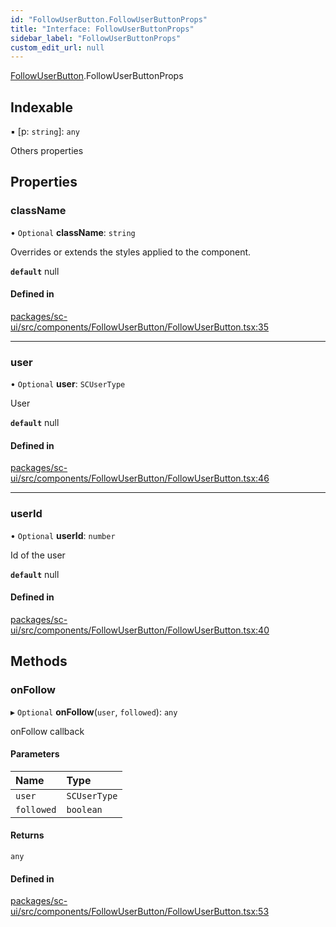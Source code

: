 ```yaml
---
id: "FollowUserButton.FollowUserButtonProps"
title: "Interface: FollowUserButtonProps"
sidebar_label: "FollowUserButtonProps"
custom_edit_url: null
---
```


[FollowUserButton](../modules/FollowUserButton).FollowUserButtonProps

## Indexable

▪ [p: `string`]: `any`

Others properties

## Properties

### className

• `Optional` **className**: `string`

Overrides or extends the styles applied to the component.

**`default`** null

#### Defined in

[packages/sc-ui/src/components/FollowUserButton/FollowUserButton.tsx:35](https://github.com/selfcommunity/community-ui/blob/7897031/packages/sc-ui/src/components/FollowUserButton/FollowUserButton.tsx#L35)

___

### user

• `Optional` **user**: `SCUserType`

User

**`default`** null

#### Defined in

[packages/sc-ui/src/components/FollowUserButton/FollowUserButton.tsx:46](https://github.com/selfcommunity/community-ui/blob/7897031/packages/sc-ui/src/components/FollowUserButton/FollowUserButton.tsx#L46)

___

### userId

• `Optional` **userId**: `number`

Id of the user

**`default`** null

#### Defined in

[packages/sc-ui/src/components/FollowUserButton/FollowUserButton.tsx:40](https://github.com/selfcommunity/community-ui/blob/7897031/packages/sc-ui/src/components/FollowUserButton/FollowUserButton.tsx#L40)

## Methods

### onFollow

▸ `Optional` **onFollow**(`user`, `followed`): `any`

onFollow callback

#### Parameters

| Name | Type |
| :------ | :------ |
| `user` | `SCUserType` |
| `followed` | `boolean` |

#### Returns

`any`

#### Defined in

[packages/sc-ui/src/components/FollowUserButton/FollowUserButton.tsx:53](https://github.com/selfcommunity/community-ui/blob/7897031/packages/sc-ui/src/components/FollowUserButton/FollowUserButton.tsx#L53)
